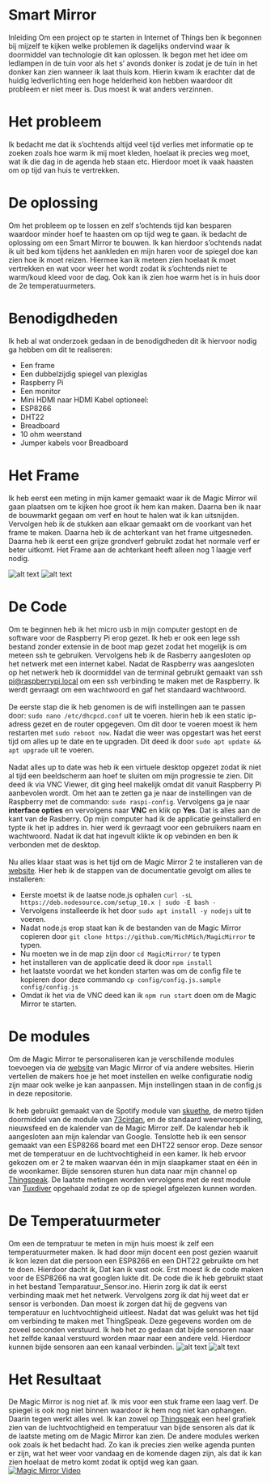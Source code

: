 # Smart Mirror
Inleiding
Om een project op te starten in Internet of Things ben ik begonnen bij mijzelf te kijken welke problemen ik dagelijks ondervind waar ik doormiddel van technologie dit kan oplossen. Ik begon met het idee om ledlampen in de tuin voor als het s’ avonds donker is zodat je de tuin in het donker kan zien wanneer ik laat thuis kom. Hierin kwam ik erachter dat de huidig ledverlichting een hoge helderheid kon hebben waardoor dit probleem er niet meer is.  Dus moest ik wat anders verzinnen. 

# Het probleem
Ik bedacht me dat ik s’ochtends altijd veel tijd verlies met informatie op te zoeken zoals hoe warm ik mij moet kleden, hoelaat ik precies weg moet, wat ik die dag in de agenda heb staan etc. Hierdoor moet ik vaak haasten om op tijd van huis te vertrekken. 

# De oplossing
Om het probleem op te lossen en zelf s’ochtends tijd kan besparen waardoor minder hoef te haasten om op tijd weg te gaan. ik bedacht de oplossing om een Smart Mirror te bouwen. 
Ik kan hierdoor s’ochtends nadat ik uit bed kom tijdens het aankleden en mijn haren voor de spiegel doe kan zien hoe ik moet reizen.  Hiermee kan ik meteen zien hoelaat ik moet vertrekken en wat voor weer het wordt zodat ik s’ochtends niet te warm/koud kleed voor de dag. Ook kan ik zien hoe warm het is in huis door de 2e temperatuurmeters.

# Benodigdheden
Ik heb al wat onderzoek gedaan in de benodigdheden dit ik hiervoor nodig ga hebben om dit te realiseren:
* Een frame
*	Een dubbelzijdig spiegel van plexiglas
*	Raspberry Pi
*	Een monitor
*	Mini HDMI naar HDMI Kabel
optioneel:
* ESP8266
* DHT22
* Breadboard
* 10 ohm weerstand
* Jumper kabels voor Breadboard


# Het Frame
Ik heb eerst een meting in mijn kamer gemaakt waar ik de Magic Mirror wil gaan plaatsen om te kijken hoe groot ik hem kan maken. Daarna ben ik naar de bouwmarkt gegaan om verf en hout te halen wat ik kan uitsnijden. Vervolgen heb ik de stukken aan elkaar gemaakt om de voorkant van het frame te maken. Daarna heb ik de achterkant van het frame uitgesneden. Daarna heb ik eerst een grijze grondverf gebruikt zodat het normale verf er beter uitkomt. Het Frame aan de achterkant heeft alleen nog 1 laagje verf nodig.

![alt text](https://github.com/Olivier-Vromans/Data-Science-of-IoT/blob/main/IMG_8131.jpg?raw=true)
![alt text](https://github.com/Olivier-Vromans/Data-Science-of-IoT/blob/main/IMG_8132.jpg?raw=true)


# De Code
Om te beginnen heb ik het micro usb in mijn computer gestopt en de software voor de Raspberry Pi erop gezet. Ik heb er ook een lege ssh bestand zonder extensie in de boot map gezet zodat het mogelijk is om meteen ssh te gebruiken. Vervolgens heb ik de Rasberry aangesloten op het netwerk met een internet kabel. Nadat de Raspberry was aangesloten op het netwerk heb ik doormiddel van de terminal gebruikt gemaakt van ssh pi@raspberrypi.local om een ssh verbinding te maken met de Raspberry. Ik werdt gevraagt om een wachtwoord en gaf het standaard wachtwoord.
<br><br>
De eerste stap die ik heb genomen is de wifi instellingen aan te passen door:
`sudo nano /etc/dhcpcd.conf` uit te voeren. hierin heb ik een static ip-adress gezet en de router opgegeven. Om dit door te voeren moest ik hem restarten met `sudo reboot now`. Nadat die weer was opgestart was het eerst tijd om alles up te date en te upgraden. Dit deed ik door `sudo apt update && apt upgrade` uit te voeren.
<br><br>
Nadat alles up to date was heb ik een virtuele desktop opgezet zodat ik niet al tijd een beeldscherm aan hoef te sluiten om mijn progressie te zien. Dit deed ik via VNC Viewer, dit ging heel makelijk omdat dit vanuit Raspberry Pi aanbevolen wordt. Om het aan te zetten ga je naar de instellingen van de Raspberry met de commando: `sudo raspi-config`. Vervolgens ga je naar **interface opties** en vervolgens naar **VNC** en klik op **Yes**. Dat is alles aan de kant van de Rasberry. Op mijn computer had ik de applicatie geinstallerd en typte ik het ip addres in. hier werd ik gevraagt voor een gebruikers naam en wachtwoord. Nadat ik dat hat ingevult klikte ik op vebinden en ben ik verbonden met de desktop.
<br><br>
Nu alles klaar staat was is het tijd om de Magic Mirror 2 te installeren van de [website](https://magicmirror.builders/). Hier heb ik de stappen van de documentatie gevolgt om alles te installeren:
* Eerste moetst ik de laatse node.js ophalen `curl -sL https://deb.nodesource.com/setup_10.x | sudo -E bash -`
* Vervolgens installeerde ik het door `sudo apt install -y nodejs` uit te voeren.
* Nadat node.js erop staat kan ik de bestanden van de Magic Mirror copieren door `git clone https://github.com/MichMich/MagicMirror` te typen.
* Nu moeten we in de map zijn door `cd MagicMirror/` te typen
* het installeren van de applicatie deed ik door `npm install`
* het laatste voordat we het konden starten was om de config file te kopieren door deze commando `cp config/config.js.sample config/config.js`
* Omdat ik het via de VNC deed kan ik `npm run start` doen om de Magic Mirror te starten.

# De modules
Om de Magic Mirror te personaliseren kan je verschillende modules toevoegen via de [website](https://magicmirror.builders/) van Magic Mirror of via andere websites. Hierin vertellen de makers hoe je het moet instellen en welke configuratie nodig zijn maar ook welke je kan aanpassen. Mijn instellingen staan in de config.js in deze repositorie.
<br><br>
Ik heb gebruikt gemaakt van de Spotify module van [skuethe](https://github.com/skuethe/MMM-Spotify), de metro tijden doormiddel van de module van [73cirdan](https://github.com/73cirdan/MMM-bustimes), en de standaard weervoorspelling, nieuwsfeed en de kalender van de Magic Mirror zelf. De kalendar heb ik aangesloten aan mijn kalendar van Google. Tenslotte heb ik een sensor gemaakt van een ESP8266 board met een DHT22 sensor erop. Deze sensor met de temperatuur en de luchtvochtigheid in een kamer. Ik heb ervoor gekozen om er 2 te maken waarvan één in mijn slaapkamer staat en één in de woonkamer. Bijde sensoren sturen hun data naar mijn channel op [Thingspeak](https://thingspeak.com/channels/1277680). De laatste metingen worden vervolgens met de rest module van [Tuxdiver](https://github.com/Tuxdiver/MMM-Rest) opgehaald zodat ze op de spiegel afgelezen kunnen worden.

# De Temperatuurmeter
Om een de tempratuur te meten in mijn huis moest ik zelf een temperatuurmeter maken. Ik had door mijn docent een post gezien waaruit ik kon lezen dat die persoon een ESP8266 en een DHT22 gebruikte om het te doen. Hierdoor dacht ik, Dat kan ik vast ook. Erst moest ik de code maken voor de ESP8266 na wat googlen lukte dit. De code die ik heb gebruikt staat in het bestand Temparatuur_Sensor.ino. Hierin zorg ik dat ik eerst verbinding maak met het netwerk. Vervolgens zorg ik dat hij weet dat er sensor is verbonden. Dan moest ik zorgen dat hij de gegvens van temperatuur en luchtvochtigheid uitleest. Nadat dat was gelukt was het tijd om verbinding te maken met ThingSpeak. Deze gegevens worden om de zoveel seconden verstuurd. Ik heb het zo gedaan dat bijde sensoren naar het zelfde kanaal verstuurd worden maar naar een andere veld. Hierdoor kunnen bijde sensoren aan een kanaal verbinden. 
![alt text](https://github.com/Olivier-Vromans/Data-Science-of-IoT/blob/main/IMG_8143.jpg?raw=true)
![alt text](https://github.com/Olivier-Vromans/Data-Science-of-IoT/blob/main/IMG_8144.jpg?raw=true)

# Het Resultaat
De Magic Mirror is nog niet af. Ik mis voor een stuk frame een laag verf. De spiegel is ook nog niet binnen waardoor ik hem nog niet kan ophangen. Daarin tegen werkt alles wel. Ik kan zowel op [Thingspeak](https://thingspeak.com/channels/1277680) een heel grafiek zien van de luchtvochtigheid en temperatuur van bijde sensoren als dat ik de laatste meting om de Magic Mirror kan zien. De andere modules werken ook zoals ik het bedacht had. Zo kan ik precies zien welke agenda punten er zijn, wat het weer voor vandaag en de komende dagen zijn, als dat ik kan zien hoelaat de metro komt zodat ik optijd weg kan gaan. 
<br>
[![Magic Mirror Video](https://j.gifs.com/MwRRJR.gif)](https://youtu.be/JIoWTnA54Ec)

